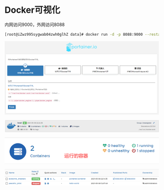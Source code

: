 # Docker可视化

内网访问9000，外网访问8088

``` bash
[root@iZwz995sygwab04zwh0glhZ data]# docker run -d -p 8088:9000 --restart=always -v /var/run/docker.sock:/var/run/docker.sock --privileged=true portainer/portainer
```

![Screenshot](../docs/partainer1.png)

![Screenshot](../docs/partainer2.png)

![Screenshot](../docs/partainer3.png)

![Screenshot](../docs/partainer4.png)